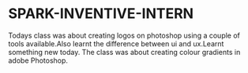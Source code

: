 # SPARK-INVENTIVE-INTERN
Todays class was about creating logos on photoshop using a couple of tools available.Also learnt the difference between ui and ux.Learnt something new today.
The class was about creating colour gradients in adobe Photoshop.
